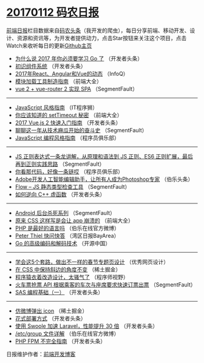 # [20170112 码农日报](2017/01/12.md)

[前端日报](http://caibaojian.com/c/news)栏目数据来自[码农头条](http://hao.caibaojian.com/)（我开发的爬虫），每日分享前端、移动开发、设计、资源和资讯等，为开发者提供动力，点击Star按钮来关注这个项目，点击Watch来收听每日的更新[Github主页](https://github.com/kujian/frontendDaily)
* [为什么说 2017 年你必须要学习 Go 了](http://hao.caibaojian.com/21353.html) （开发者头条）
* [初识组件系统](http://hao.caibaojian.com/21359.html) （开发者头条）
* [2017年React、Angular和Vue的动态](http://hao.caibaojian.com/21326.html) （InfoQ）
* [模块加载工具制造指南](http://hao.caibaojian.com/21342.html) （前端大全）
* [vue 2 + vue-router 2 实现 SPA](http://hao.caibaojian.com/21368.html) （SegmentFault）

***
* [JavaScript 风格指南](http://hao.caibaojian.com/21377.html) （IT程序狮）
* [你应该知道的 setTimeout 秘密](http://hao.caibaojian.com/21343.html) （前端大全）
* [2017 Vue.js 2 快速入门指南](http://hao.caibaojian.com/21361.html) （开发者头条）
* [聊聊这一年从技术麻瓜开始的奋斗史](http://hao.caibaojian.com/21365.html) （SegmentFault）
* [JavaScript 编程风格指南](http://hao.caibaojian.com/21350.html) （程序员俱乐部）

***
* [JS 正则表达式一条龙讲解，从原理和语法到 JS 正则、ES6 正则扩展，最后再到正则实践思路](http://hao.caibaojian.com/21366.html) （SegmentFault）
* [你看那代码，好像一条链哎](http://hao.caibaojian.com/21351.html) （程序员俱乐部）
* [Adobe开发人工智能编辑助手，让所有人成为Photoshop专家](http://hao.caibaojian.com/21362.html) （伯乐头条）
* [Flow &#8211; JS 静态类型检查工具](http://hao.caibaojian.com/21364.html) （SegmentFault）
* [如何逆向 C++ 虚函数](http://hao.caibaojian.com/21356.html) （开发者头条）

***
* [Android 后台杀死系列](http://hao.caibaojian.com/21369.html) （SegmentFault）
* [原来 CSS 这样写是会让 app 崩溃的](http://hao.caibaojian.com/21344.html) （前端大全）
* [PHP 是最好的语言吗](http://hao.caibaojian.com/21386.html) （伯乐在线官方微博）
* [Peter Thiel 快问快答](http://hao.caibaojian.com/21337.html) （湾区日报BayArea）
* [Go 的高级编码和解码技术](http://hao.caibaojian.com/21378.html) （开源中国）

***
* [学会这5个套路，做出不一样的春节专题页设计](http://hao.caibaojian.com/21379.html) （优秀网页设计）
* [在 CSS 中保持斜边的角度不变](http://hao.caibaojian.com/21391.html) （稀土掘金）
* [程序猿衣着改造设计，太骚气了](http://hao.caibaojian.com/21370.html) （程序师视野）
* [火车票抢票 API 根据乘客的车次与座席要求快速订票出票](http://hao.caibaojian.com/21367.html) （SegmentFault）
* [SAS 编程基础（一）](http://hao.caibaojian.com/21358.html) （开发者头条）

***
* [仿微博弹出 icon](http://hao.caibaojian.com/21383.html) （稀土掘金）
* [花式部署方式](http://hao.caibaojian.com/21360.html) （开发者头条）
* [使用 Swoole 加速 Laravel，性能提升 30 倍](http://hao.caibaojian.com/21354.html) （开发者头条）
* [/etc/group 文件详解](http://hao.caibaojian.com/21388.html) （伯乐在线官方微博）
* [PHP FPM 不完全指南](http://hao.caibaojian.com/21355.html) （开发者头条）

日报维护作者：[前端开发博客](http://caibaojian.com/) 